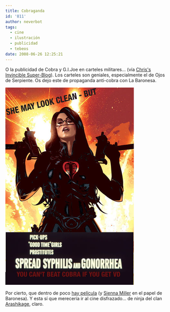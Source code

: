 ```yaml
---
title: Cobraganda
id: '811'
author: neverbot
tags:
  - cine
  - ilustración
  - publicidad
  - tebeos
date: 2008-06-26 12:25:21
---
```


O la publicidad de Cobra y G.I.Joe en carteles militares... (vía [Chris's Invincible Super-Blog](http://www.the-isb.com/?p=385)). Los carteles son geniales, especialmente el de Ojos de Serpiente. Os dejo este de propaganda anti-cobra con La Baronesa.

![Cobraganda](./cobraganda/cobraganda.jpg "Cobraganda")

Por cierto, que dentro de poco [hay película](http://www.imdb.com/title/tt1046173/) (y [Sienna Miller](http://www.imdb.com/name/nm1092227/) en el papel de Baronesa). Y esta sí que merecería ir al cine disfrazado... de ninja del clan [Arashikage](http://www.buzzfocus.com/2008/03/21/official-snake-eyes-pictures-released-for-upcoming-gi-joe-movie/), claro.
